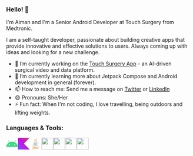 ### Hello! 👋
 I'm Aiman and I'm a Senior Android Developer at Touch Surgery from Medtronic.
 
 I am a self-taught developer, passionate about building creative apps that provide innovative and effective solutions to users. Always coming up with ideas and looking for a new challenge.
 
- 🔭 I’m currently working on the [Touch Surgery App](https://play.google.com/store/apps/details?id=com.touchsurgery&hl=en_GB&gl=US) - an AI-driven surgical video and data platform.
- 🌱 I’m currently learning more about Jetpack Compose and Android development in general (forever).
- 📫 How to reach me: Send me a message on [Twitter](https://twitter.com/aim_nab) or [LinkedIn](https://www.linkedin.com/in/aiman-nabeel/)
- 😄 Pronouns: She/Her
- ⚡ Fun fact: When I'm not coding, I love travelling, being outdoors and lifting weights.

### Languages & Tools:

<img height="32" width="32" src="https://raw.githubusercontent.com/github/explore/80688e429a7d4ef2fca1e82350fe8e3517d3494d/topics/android/android.png" /><img height="32" width="32" src="https://raw.githubusercontent.com/github/explore/80688e429a7d4ef2fca1e82350fe8e3517d3494d/topics/kotlin/kotlin.png" /><img height="32" width="32" src="https://raw.githubusercontent.com/github/explore/80688e429a7d4ef2fca1e82350fe8e3517d3494d/topics/java/java.png" /><img height="32" width="32" src="https://kstatic.googleusercontent.com/files/446994a9f91b3a7f4f9f7a9c000fe8f522662bef6c56e8ceccf6c557ff390d57edc91827e55c1ad1be8d9525cccefb6b28a4864435ee2957ef3b24b461c31dfc" /><img height="32" width="32" src="https://developer.android.com/images/training/testing/espresso.png" /><img height="32" width="32" src="https://3.bp.blogspot.com/-VVp3WvJvl84/X0Vu6EjYqDI/AAAAAAAAPjU/ZOMKiUlgfg8ok8DY8Hc-ocOvGdB0z86AgCLcBGAsYHQ/s1600/jetpack%2Bcompose%2Bicon_RGB.png" /><img height="32" width="32" src="https://4.bp.blogspot.com/-NnAkV5vpYuw/XNMYF4RtLvI/AAAAAAAAI70/kdgLm3cnTO4FB4rUC0v9smscN3zHJPlLgCLcBGAs/s1600/Jetpack_logo%2B%25282%2529.png" />







